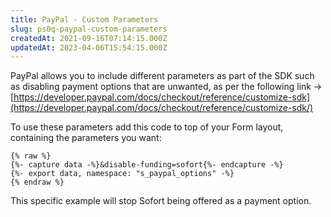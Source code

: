 ```yaml
---
title: PayPal - Custom Parameters
slug: ps0q-paypal-custom-parameters
createdAt: 2021-09-16T07:14:15.000Z
updatedAt: 2023-04-06T15:54:15.000Z
---
```


PayPal allows you to include different parameters as part of the SDK such as disabling payment options that are unwanted, as per the following link -> [https://developer.paypal.com/docs/checkout/reference/customize-sdk](https://developer.paypal.com/docs/checkout/reference/customize-sdk/)

To use these parameters add this code to top of your Form layout, containing the parameters you want:

```liquid
{% raw %}
{%- capture data -%}&disable-funding=sofort{%- endcapture -%}
{%- export data, namespace: "s_paypal_options" -%}
{% endraw %}
```

This specific example will stop Sofort being offered as a payment option.